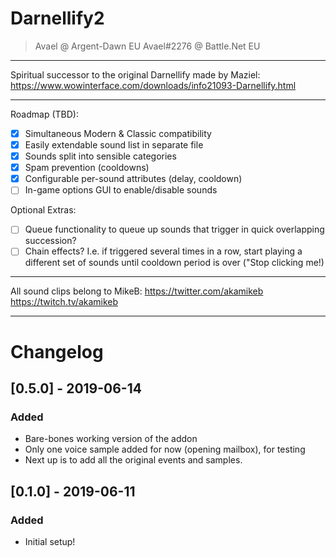 # Darnellify2

> Avael @ Argent-Dawn EU
> Avael#2276 @ Battle.Net EU

-----

Spiritual successor to the original Darnellify made by Maziel:
https://www.wowinterface.com/downloads/info21093-Darnellify.html

-----

Roadmap (TBD):  
- [x] Simultaneous Modern & Classic compatibility
- [x] Easily extendable sound list in separate file
- [x] Sounds split into sensible categories
- [x] Spam prevention (cooldowns)
- [x] Configurable per-sound attributes (delay, cooldown)
- [ ] In-game options GUI to enable/disable sounds

Optional Extras:  
- [ ] Queue functionality to queue up sounds that trigger in quick overlapping succession?
- [ ] Chain effects? I.e. if triggered several times in a row, start playing a different set of sounds until cooldown period is over ("Stop clicking me!)

-----

All sound clips belong to MikeB:
https://twitter.com/akamikeb
https://twitch.tv/akamikeb

-----



# Changelog

## [0.5.0] - 2019-06-14
### Added
- Bare-bones working version of the addon
- Only one voice sample added for now (opening mailbox), for testing
- Next up is to add all the original events and samples.


## [0.1.0] - 2019-06-11
### Added
- Initial setup!
